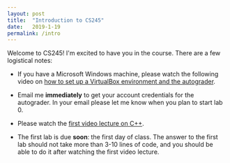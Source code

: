 ```yaml
---
layout: post
title:  "Introduction to CS245"
date:   2019-1-19
permalink: /intro
---
```


Welcome to CS245! I'm excited to have you in the course. There are a
few logistical notes:

- If you have a Microsoft Windows machine, please watch the following
  video on [how to set up a VirtualBox environment and the
  autograder](https://www.youtube.com/watch?v=w7wLvLb2qCw).

- Email me **immediately** to get your account credentials for the
  autograder. In your email please let me know when you plan to start
  lab 0.

- Please watch the [first video lecture on
  C++](https://www.youtube.com/watch?v=doUVMwJhC1M&t=28s).

- The first lab is due **soon**: the first day of class. The answer to
  the first lab should not take more than 3-10 lines of code, and you
  should be able to do it after watching the first video lecture.


